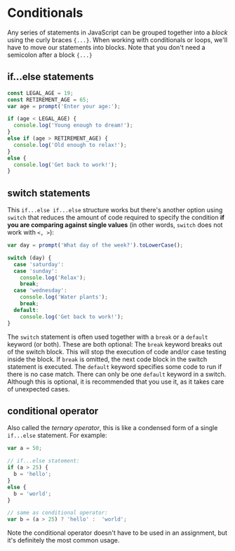 # Conditionals

Any series of statements in JavaScript can be grouped together into a *block* using the curly braces `{...}`. When working with conditionals or loops, we'll have to move our statements into blocks. Note that you don't need a semicolon after a block `{...}`


## if...else statements

```javascript
const LEGAL_AGE = 19;  
const RETIREMENT_AGE = 65;
var age = prompt('Enter your age:');

if (age < LEGAL_AGE) {
  console.log('Young enough to dream!');
}
else if (age > RETIREMENT_AGE) {
  console.log('Old enough to relax!');
}
else {
  console.log('Get back to work!');
}
```


## switch statements

This `if...else if...else` structure works but there's another option using `switch` that reduces the amount of code required to specify the condition **if you are comparing against single values** (in other words, `switch` does not work with `<, >`):

```javascript
var day = prompt('What day of the week?').toLowerCase();

switch (day) {
  case 'saturday':
  case 'sunday':
    console.log('Relax');
    break;
  case 'wednesday':
    console.log('Water plants');
    break;
  default:
    console.log('Get back to work!');
}
```

The `switch` statement is often used together with a `break` or a `default` keyword (or both). These are both optional:
The `break` keyword breaks out of the switch block. This will stop the execution of code and/or case testing inside the block. If `break` is omitted, the next code block in the switch statement is executed.
The `default` keyword specifies some code to run if there is no case match. There can only be one `default` keyword in a switch. Although this is optional, it is recommended that you use it, as it takes care of unexpected cases.

## conditional operator

Also called the *ternary operator*, this is like a condensed form of a single `if...else` statement. For example:

```javascript
var a = 50;

// if...else statement:
if (a > 25) {
  b = 'hello';
}
else {
  b = 'world';
}

// same as conditional operator:
var b = (a > 25) ? 'hello' :  'world';
```

Note the conditional operator doesn't have to be used in an assignment, but it's definitely the most common usage.
